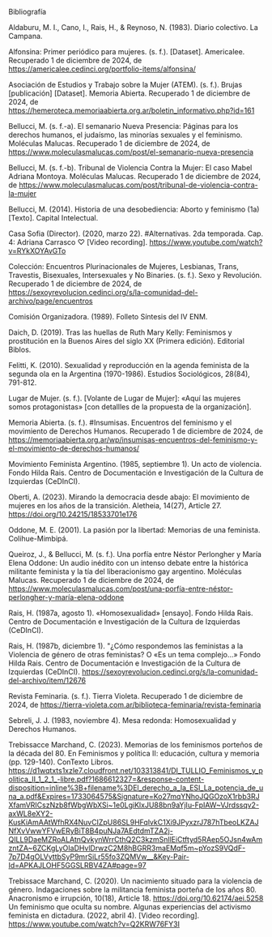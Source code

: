 






Bibliografía 

  Aldaburu, M. I., Cano, I., Rais, H., & Reynoso, N. (1983). Diario colectivo. La Campana.
  
  Alfonsina: Primer periódico para mujeres. (s. f.). [Dataset]. Americalee. Recuperado 1 de diciembre de 2024, de https://americalee.cedinci.org/portfolio-items/alfonsina/
  
  Asociación de Estudios y Trabajo sobre la Mujer (ATEM). (s. f.). Brujas [publicación] [Dataset]. Memoria Abierta. Recuperado 1 de diciembre de 2024, de https://hemeroteca.memoriaabierta.org.ar/boletin_informativo.php?id=161
  
  Bellucci, M. (s. f.-a). El semanario Nueva Presencia: Páginas para los derechos humanos, el judaísmo, las minorías sexuales y el feminismo. Moléculas Malucas. Recuperado 1 de diciembre de 2024, de https://www.moleculasmalucas.com/post/el-semanario-nueva-presencia
  
  Bellucci, M. (s. f.-b). Tribunal de Violencia Contra la Mujer: El caso Mabel Adriana Montoya. Moléculas Malucas. Recuperado 1 de diciembre de 2024, de https://www.moleculasmalucas.com/post/tribunal-de-violencia-contra-la-mujer
  
  Bellucci, M. (2014). Historia de una desobediencia: Aborto y feminismo (1a) [Texto]. Capital Intelectual.
  
  Casa Sofia (Director). (2020, marzo 22). #Alternativas. 2da temporada. Cap. 4: Adriana Carrasco ♡ [Video recording]. https://www.youtube.com/watch?v=RYkXOYAvGTo
  
  Colección: Encuentros Plurinacionales de Mujeres, Lesbianas, Trans, Travestis, Bisexuales, Intersexuales y No Binaries. (s. f.). Sexo y Revolución. Recuperado 1 de diciembre de 2024, de https://sexoyrevolucion.cedinci.org/s/la-comunidad-del-archivo/page/encuentros
  
  Comisión Organizadora. (1989). Folleto Síntesis del IV ENM.
  
  Daich, D. (2019). Tras las huellas de Ruth Mary Kelly: Feminismos y prostitución en la Buenos Aires del siglo XX (Primera edición). Editorial Biblos.
  
  Felitti, K. (2010). Sexualidad y reproducción en la agenda feminista de la segunda ola en la Argentina (1970-1986). Estudios Sociológicos, 28(84), 791-812.
  
  Lugar de Mujer. (s. f.). [Volante de Lugar de Mujer]: «Aquí las mujeres somos protagonistas» [con detallles de la propuesta de la organización].
  
  Memoria Abierta. (s. f.). #Insumisas. Encuentros del feminismo y el movimiento de Derechos Humanos. Recuperado 1 de diciembre de 2024, de https://memoriaabierta.org.ar/wp/insumisas-encuentros-del-feminismo-y-el-movimiento-de-derechos-humanos/
  
  Movimiento Feminista Argentino. (1985, septiembre 1). Un acto de violencia. Fondo Hilda Rais. Centro de Documentación e Investigación de la Cultura de Izquierdas (CeDInCI).
  
  Oberti, A. (2023). Mirando la democracia desde abajo: El movimiento de mujeres en los años de la transición. Aletheia, 14(27), Article 27. https://doi.org/10.24215/18533701e176
  
  Oddone, M. E. (2001). La pasión por la libertad: Memorias de una feminista. Colihue-Mimbipá.
  
  Queiroz, J., & Bellucci, M. (s. f.). Una porfía entre Néstor Perlongher y María Elena Oddone: Un audio inédito con un intenso debate entre la histórica militante feminista y la tía del liberacionismo gay argentino. Moléculas Malucas. Recuperado 1 de diciembre de 2024, de https://www.moleculasmalucas.com/post/una-porfía-entre-néstor-perlongher-y-maría-elena-oddone
  
  Rais, H. (1987a, agosto 1). «Homosexualidad» [ensayo]. Fondo Hilda Rais. Centro de Documentación e Investigación de la Cultura de Izquierdas (CeDInCI).
  
  Rais, H. (1987b, diciembre 1). "¿Cómo respondemos las feministas a la Violencia de género de otras feministas? O «Es un tema complejo...» Fondo Hilda Rais. Centro de Documentación e Investigación de la Cultura de Izquierdas (CeDInCI). https://sexoyrevolucion.cedinci.org/s/la-comunidad-del-archivo/item/12676
  
  Revista Feminaria. (s. f.). Tierra Violeta. Recuperado 1 de diciembre de 2024, de https://tierra-violeta.com.ar/biblioteca-feminaria/revista-feminaria
  
  Sebreli, J. J. (1983, noviembre 4). Mesa redonda: Homosexualidad y Derechos Humanos.
  
  Trebissacce Marchand, C. (2023). Memorias de los feminismos porteños de la década del 80. En Feminismos y política II: educación, cultura y memoria (pp. 129-140). ConTexto Libros. https://d1wqtxts1xzle7.cloudfront.net/103313841/DI_TULLIO_Feminismos_y_politica_II_1_2_1_-libre.pdf?1686612327=&response-content-disposition=inline%3B+filename%3DEl_derecho_a_la_ESI_La_potencia_de_una_a.pdf&Expires=1733064575&Signature=Ko27mqYNhoJQGOzoX1rbb3RJXfamVRICszNzb8fWbgWbXSi~1e0LgiKlxJU88bn9aYjIu-FpIAW~VJrdssqv2-axWL8eXY2-KusKiAmAAtWfhRX4NuvCIZpU86SL9HFqlvkC1Xi9JPyxzrJ787hTbeoLKZAJNfXvVwwYFVwERyBiT8B4puNJa7AEdtdmTZA2j-QILL9DaeMZRoALAtnQvkynWrrCthQ2C3kzmSnllEiCtftyd5RAep5OJsn4wAmzntZA~6ZCKgLyOIaDHvlDrwzC2M8hBGRR3maEMqf5m~pYozS9VQdF-7p7D4gOLVyttbSyP9mrSiLr55fo3ZQMVw__&Key-Pair-Id=APKAJLOHF5GGSLRBV4ZA#page=97
  
  Trebissace Marchand, C. (2020). Un nacimiento situado para la violencia de género. Indagaciones sobre la militancia feminista porteña de los años 80. Anacronismo e irrupción, 10(18), Article 18. https://doi.org/10.62174/aei.5258
  Un feminismo que oculta su nombre. Algunas experiencias del activismo feminista en dictadura. (2022, abril 4). [Video recording]. https://www.youtube.com/watch?v=Q2KRW76FY3I
